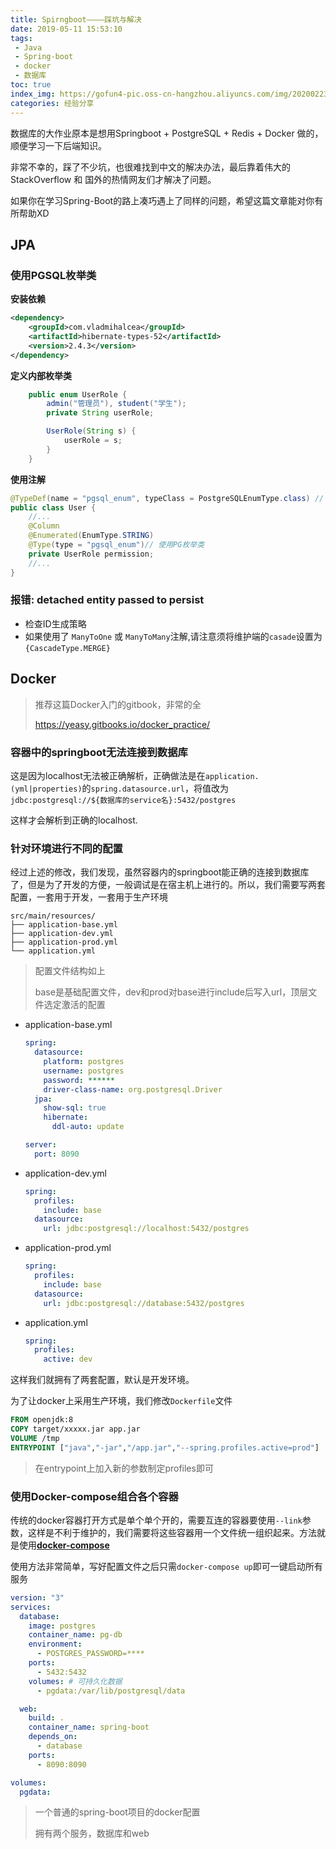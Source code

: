 ```yaml
---
title: Spirngboot————踩坑与解决
date: 2019-05-11 15:53:10
tags:
 - Java
 - Spring-boot
 - docker
 - 数据库
toc: true
index_img: https://gofun4-pic.oss-cn-hangzhou.aliyuncs.com/img/20200223143726.png
categories: 经验分享
---
```


数据库的大作业原本是想用Springboot + PostgreSQL + Redis + Docker 做的，顺便学习一下后端知识。

非常不幸的，踩了不少坑，也很难找到中文的解决办法，最后靠着伟大的StackOverflow 和 国外的热情网友们才解决了问题。

如果你在学习Spring-Boot的路上凑巧遇上了同样的问题，希望这篇文章能对你有所帮助XD

<!-- more -->

## JPA

### 使用PGSQL枚举类

**安装依赖**

```xml
<dependency>
    <groupId>com.vladmihalcea</groupId>
    <artifactId>hibernate-types-52</artifactId>
    <version>2.4.3</version>
</dependency>
```

**定义内部枚举类**

```java
    public enum UserRole {
        admin("管理员"), student("学生");
        private String userRole;

        UserRole(String s) {
            userRole = s;
        }
    }
```

**使用注解**

```java
@TypeDef(name = "pgsql_enum", typeClass = PostgreSQLEnumType.class) // 定义PG枚举类
public class User {
    //...
    @Column
    @Enumerated(EnumType.STRING)
    @Type(type = "pgsql_enum")// 使用PG枚举类
    private UserRole permission;
    //...
}
```


### 报错: detached entity passed to persist

- 检查ID生成策略
- 如果使用了 `ManyToOne` 或 `ManyToMany`注解,请注意须将维护端的`casade`设置为`{CascadeType.MERGE}`

## Docker

> 推荐这篇Docker入门的gitbook，非常的全
>
> https://yeasy.gitbooks.io/docker_practice/

### 容器中的springboot无法连接到数据库

这是因为localhost无法被正确解析，正确做法是在`application.(yml|properties)`的`spring.datasource.url`，将值改为 `jdbc:postgresql://${数据库的service名}:5432/postgres`

这样才会解析到正确的localhost.

###  针对环境进行不同的配置

经过上述的修改，我们发现，虽然容器内的springboot能正确的连接到数据库了，但是为了开发的方便，一般调试是在宿主机上进行的。所以，我们需要写两套配置，一套用于开发，一套用于生产环境

```
src/main/resources/
├── application-base.yml
├── application-dev.yml
├── application-prod.yml
└── application.yml
```

> 配置文件结构如上
>
> base是基础配置文件，dev和prod对base进行include后写入url，顶层文件选定激活的配置

- application-base.yml

  ```yml
  spring:
    datasource:
      platform: postgres
      username: postgres
      password: ******
      driver-class-name: org.postgresql.Driver
    jpa:
      show-sql: true
      hibernate:
        ddl-auto: update
  
  server:
    port: 8090
  ```

- application-dev.yml

  ```yml
  spring:
    profiles:
      include: base
    datasource:
      url: jdbc:postgresql://localhost:5432/postgres
  
  ```

- application-prod.yml

  ```yml
  spring:
    profiles:
      include: base
    datasource:
      url: jdbc:postgresql://database:5432/postgres
  ```

- application.yml

  ```yml
  spring:
    profiles:
      active: dev
  ```

这样我们就拥有了两套配置，默认是开发环境。

为了让docker上采用生产环境，我们修改`Dockerfile`文件

```dockerfile
FROM openjdk:8
COPY target/xxxxx.jar app.jar
VOLUME /tmp
ENTRYPOINT ["java","-jar","/app.jar","--spring.profiles.active=prod"]
```

> 在entrypoint上加入新的参数制定profiles即可

### 使用Docker-compose组合各个容器

传统的docker容器打开方式是单个单个开的，需要互连的容器要使用`--link`参数，这样是不利于维护的，我们需要将这些容器用一个文件统一组织起来。方法就是使用[**docker-compose**](https://yeasy.gitbooks.io/docker_practice/compose/)

使用方法非常简单，写好配置文件之后只需`docker-compose up`即可一键启动所有服务

```yml
version: "3"
services:
  database:
    image: postgres
    container_name: pg-db
    environment:
      - POSTGRES_PASSWORD=****
    ports:
      - 5432:5432
    volumes: # 可持久化数据
      - pgdata:/var/lib/postgresql/data

  web:
    build: .
    container_name: spring-boot
    depends_on:
      - database
    ports:
      - 8090:8090

volumes:
  pgdata:

```

> 一个普通的spring-boot项目的docker配置
>
> 拥有两个服务，数据库和web

